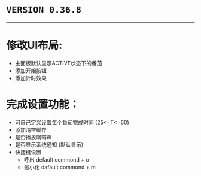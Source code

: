 # `VERSION 0.36.8`

--------------------------------------------

# 修改UI布局:
*   主面板默认显示ACTIVE状态下的番茄
*   添加开始按钮
*   添加计时效果
  
# 完成设置功能：
*   可自己定义设置每个番茄完成时间     	(25<=T<=60)	
*   添加清空缓存
*   是否播放嘀嗒声
*   是否显示系统通知 (默认显示)
*   快捷键设置
	*  呼出     default commond + o 	
	*  最小化  dafault commond + m
	
